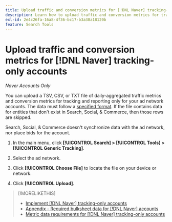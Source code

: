 ```yaml
---
title: Upload traffic and conversion metrics for [!DNL Naver] tracking-only accounts
description: Learn how to upload traffic and conversion metrics for tracking and reporting only for [!DNL Naver] accounts.
exl-id: 2e4c26fa-16a8-4f36-bc17-b3a38a18120b
feature: Search Tools
---
```

# Upload traffic and conversion metrics for [!DNL Naver] tracking-only accounts

*Naver Accounts Only*

You can upload a TSV, CSV, or TXT file of daily-aggregated traffic metrics and conversion metrics for tracking and reporting only for your ad network accounts. The data must follow a [specified format](naver-tracking-campaigns-data-requirements.md). If the file contains data for entities that don't exist in Search, Social, & Commerce, then those rows are skipped.

Search, Social, & Commerce doesn't synchronize data with the ad network, nor place bids for the account.

1. In the main menu, click **[!UICONTROL Search] > [!UICONTROL Tools] > [!UICONTROL Generic Tracking]**.

1. Select the ad network.

1. Click **[!UICONTROL Choose File]** to locate the file on your device or network.

1. Click **[!UICONTROL Upload]**.

>[!MORELIKETHIS]
>
>* [Implement [!DNL Naver] tracking-only accounts](/help/search-social-commerce/campaign-management/naver-tracking-only-account-implement.md)
>* [Appendix - Required bulksheet data for [!DNL Naver] accounts](/help/search-social-commerce/campaign-management/bulksheets/bulksheet-data-formats/bulksheet-data-naver.md)
>* [Metric data requirements for [!DNL Naver] tracking-only accounts](/help/search-social-commerce/tools/metrics-upload-tracking-campaigns/naver-tracking-campaigns-data-requirements.md)
